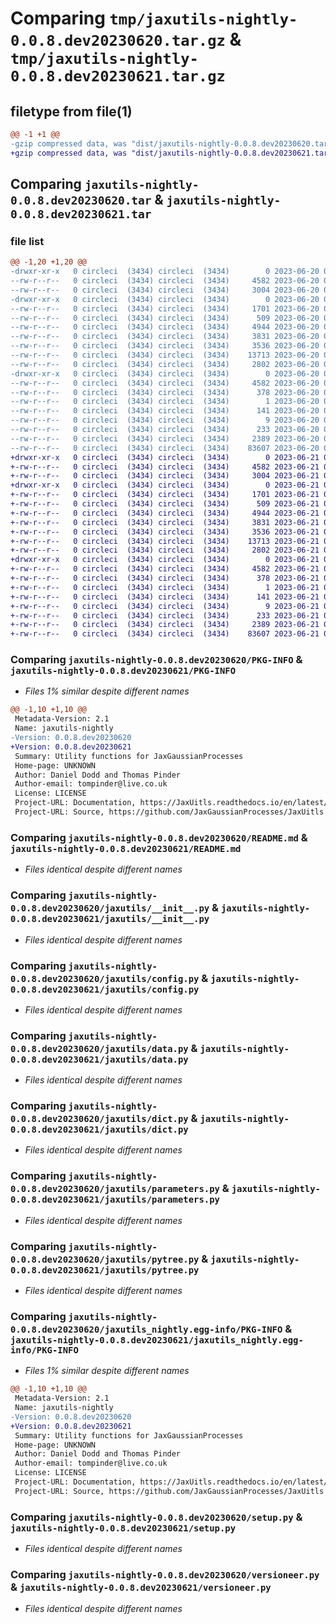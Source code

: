 # Comparing `tmp/jaxutils-nightly-0.0.8.dev20230620.tar.gz` & `tmp/jaxutils-nightly-0.0.8.dev20230621.tar.gz`

## filetype from file(1)

```diff
@@ -1 +1 @@
-gzip compressed data, was "dist/jaxutils-nightly-0.0.8.dev20230620.tar", last modified: Tue Jun 20 00:06:37 2023, max compression
+gzip compressed data, was "dist/jaxutils-nightly-0.0.8.dev20230621.tar", last modified: Wed Jun 21 00:06:42 2023, max compression
```

## Comparing `jaxutils-nightly-0.0.8.dev20230620.tar` & `jaxutils-nightly-0.0.8.dev20230621.tar`

### file list

```diff
@@ -1,20 +1,20 @@
-drwxr-xr-x   0 circleci  (3434) circleci  (3434)        0 2023-06-20 00:06:37.801902 jaxutils-nightly-0.0.8.dev20230620/
--rw-r--r--   0 circleci  (3434) circleci  (3434)     4582 2023-06-20 00:06:37.801902 jaxutils-nightly-0.0.8.dev20230620/PKG-INFO
--rw-r--r--   0 circleci  (3434) circleci  (3434)     3004 2023-06-20 00:06:29.000000 jaxutils-nightly-0.0.8.dev20230620/README.md
-drwxr-xr-x   0 circleci  (3434) circleci  (3434)        0 2023-06-20 00:06:37.801902 jaxutils-nightly-0.0.8.dev20230620/jaxutils/
--rw-r--r--   0 circleci  (3434) circleci  (3434)     1701 2023-06-20 00:06:29.000000 jaxutils-nightly-0.0.8.dev20230620/jaxutils/__init__.py
--rw-r--r--   0 circleci  (3434) circleci  (3434)      509 2023-06-20 00:06:37.801902 jaxutils-nightly-0.0.8.dev20230620/jaxutils/_version.py
--rw-r--r--   0 circleci  (3434) circleci  (3434)     4944 2023-06-20 00:06:29.000000 jaxutils-nightly-0.0.8.dev20230620/jaxutils/config.py
--rw-r--r--   0 circleci  (3434) circleci  (3434)     3831 2023-06-20 00:06:29.000000 jaxutils-nightly-0.0.8.dev20230620/jaxutils/data.py
--rw-r--r--   0 circleci  (3434) circleci  (3434)     3536 2023-06-20 00:06:29.000000 jaxutils-nightly-0.0.8.dev20230620/jaxutils/dict.py
--rw-r--r--   0 circleci  (3434) circleci  (3434)    13713 2023-06-20 00:06:29.000000 jaxutils-nightly-0.0.8.dev20230620/jaxutils/parameters.py
--rw-r--r--   0 circleci  (3434) circleci  (3434)     2802 2023-06-20 00:06:29.000000 jaxutils-nightly-0.0.8.dev20230620/jaxutils/pytree.py
-drwxr-xr-x   0 circleci  (3434) circleci  (3434)        0 2023-06-20 00:06:37.801902 jaxutils-nightly-0.0.8.dev20230620/jaxutils_nightly.egg-info/
--rw-r--r--   0 circleci  (3434) circleci  (3434)     4582 2023-06-20 00:06:37.000000 jaxutils-nightly-0.0.8.dev20230620/jaxutils_nightly.egg-info/PKG-INFO
--rw-r--r--   0 circleci  (3434) circleci  (3434)      378 2023-06-20 00:06:37.000000 jaxutils-nightly-0.0.8.dev20230620/jaxutils_nightly.egg-info/SOURCES.txt
--rw-r--r--   0 circleci  (3434) circleci  (3434)        1 2023-06-20 00:06:37.000000 jaxutils-nightly-0.0.8.dev20230620/jaxutils_nightly.egg-info/dependency_links.txt
--rw-r--r--   0 circleci  (3434) circleci  (3434)      141 2023-06-20 00:06:37.000000 jaxutils-nightly-0.0.8.dev20230620/jaxutils_nightly.egg-info/requires.txt
--rw-r--r--   0 circleci  (3434) circleci  (3434)        9 2023-06-20 00:06:37.000000 jaxutils-nightly-0.0.8.dev20230620/jaxutils_nightly.egg-info/top_level.txt
--rw-r--r--   0 circleci  (3434) circleci  (3434)      233 2023-06-20 00:06:37.801902 jaxutils-nightly-0.0.8.dev20230620/setup.cfg
--rw-r--r--   0 circleci  (3434) circleci  (3434)     2389 2023-06-20 00:06:29.000000 jaxutils-nightly-0.0.8.dev20230620/setup.py
--rw-r--r--   0 circleci  (3434) circleci  (3434)    83607 2023-06-20 00:06:29.000000 jaxutils-nightly-0.0.8.dev20230620/versioneer.py
+drwxr-xr-x   0 circleci  (3434) circleci  (3434)        0 2023-06-21 00:06:42.438350 jaxutils-nightly-0.0.8.dev20230621/
+-rw-r--r--   0 circleci  (3434) circleci  (3434)     4582 2023-06-21 00:06:42.442350 jaxutils-nightly-0.0.8.dev20230621/PKG-INFO
+-rw-r--r--   0 circleci  (3434) circleci  (3434)     3004 2023-06-21 00:06:31.000000 jaxutils-nightly-0.0.8.dev20230621/README.md
+drwxr-xr-x   0 circleci  (3434) circleci  (3434)        0 2023-06-21 00:06:42.446349 jaxutils-nightly-0.0.8.dev20230621/jaxutils/
+-rw-r--r--   0 circleci  (3434) circleci  (3434)     1701 2023-06-21 00:06:31.000000 jaxutils-nightly-0.0.8.dev20230621/jaxutils/__init__.py
+-rw-r--r--   0 circleci  (3434) circleci  (3434)      509 2023-06-21 00:06:42.446349 jaxutils-nightly-0.0.8.dev20230621/jaxutils/_version.py
+-rw-r--r--   0 circleci  (3434) circleci  (3434)     4944 2023-06-21 00:06:31.000000 jaxutils-nightly-0.0.8.dev20230621/jaxutils/config.py
+-rw-r--r--   0 circleci  (3434) circleci  (3434)     3831 2023-06-21 00:06:31.000000 jaxutils-nightly-0.0.8.dev20230621/jaxutils/data.py
+-rw-r--r--   0 circleci  (3434) circleci  (3434)     3536 2023-06-21 00:06:31.000000 jaxutils-nightly-0.0.8.dev20230621/jaxutils/dict.py
+-rw-r--r--   0 circleci  (3434) circleci  (3434)    13713 2023-06-21 00:06:31.000000 jaxutils-nightly-0.0.8.dev20230621/jaxutils/parameters.py
+-rw-r--r--   0 circleci  (3434) circleci  (3434)     2802 2023-06-21 00:06:31.000000 jaxutils-nightly-0.0.8.dev20230621/jaxutils/pytree.py
+drwxr-xr-x   0 circleci  (3434) circleci  (3434)        0 2023-06-21 00:06:42.438350 jaxutils-nightly-0.0.8.dev20230621/jaxutils_nightly.egg-info/
+-rw-r--r--   0 circleci  (3434) circleci  (3434)     4582 2023-06-21 00:06:42.000000 jaxutils-nightly-0.0.8.dev20230621/jaxutils_nightly.egg-info/PKG-INFO
+-rw-r--r--   0 circleci  (3434) circleci  (3434)      378 2023-06-21 00:06:42.000000 jaxutils-nightly-0.0.8.dev20230621/jaxutils_nightly.egg-info/SOURCES.txt
+-rw-r--r--   0 circleci  (3434) circleci  (3434)        1 2023-06-21 00:06:42.000000 jaxutils-nightly-0.0.8.dev20230621/jaxutils_nightly.egg-info/dependency_links.txt
+-rw-r--r--   0 circleci  (3434) circleci  (3434)      141 2023-06-21 00:06:42.000000 jaxutils-nightly-0.0.8.dev20230621/jaxutils_nightly.egg-info/requires.txt
+-rw-r--r--   0 circleci  (3434) circleci  (3434)        9 2023-06-21 00:06:42.000000 jaxutils-nightly-0.0.8.dev20230621/jaxutils_nightly.egg-info/top_level.txt
+-rw-r--r--   0 circleci  (3434) circleci  (3434)      233 2023-06-21 00:06:42.442350 jaxutils-nightly-0.0.8.dev20230621/setup.cfg
+-rw-r--r--   0 circleci  (3434) circleci  (3434)     2389 2023-06-21 00:06:31.000000 jaxutils-nightly-0.0.8.dev20230621/setup.py
+-rw-r--r--   0 circleci  (3434) circleci  (3434)    83607 2023-06-21 00:06:31.000000 jaxutils-nightly-0.0.8.dev20230621/versioneer.py
```

### Comparing `jaxutils-nightly-0.0.8.dev20230620/PKG-INFO` & `jaxutils-nightly-0.0.8.dev20230621/PKG-INFO`

 * *Files 1% similar despite different names*

```diff
@@ -1,10 +1,10 @@
 Metadata-Version: 2.1
 Name: jaxutils-nightly
-Version: 0.0.8.dev20230620
+Version: 0.0.8.dev20230621
 Summary: Utility functions for JaxGaussianProcesses
 Home-page: UNKNOWN
 Author: Daniel Dodd and Thomas Pinder
 Author-email: tompinder@live.co.uk
 License: LICENSE
 Project-URL: Documentation, https://JaxUitls.readthedocs.io/en/latest/
 Project-URL: Source, https://github.com/JaxGaussianProcesses/JaxUitls
```

### Comparing `jaxutils-nightly-0.0.8.dev20230620/README.md` & `jaxutils-nightly-0.0.8.dev20230621/README.md`

 * *Files identical despite different names*

### Comparing `jaxutils-nightly-0.0.8.dev20230620/jaxutils/__init__.py` & `jaxutils-nightly-0.0.8.dev20230621/jaxutils/__init__.py`

 * *Files identical despite different names*

### Comparing `jaxutils-nightly-0.0.8.dev20230620/jaxutils/config.py` & `jaxutils-nightly-0.0.8.dev20230621/jaxutils/config.py`

 * *Files identical despite different names*

### Comparing `jaxutils-nightly-0.0.8.dev20230620/jaxutils/data.py` & `jaxutils-nightly-0.0.8.dev20230621/jaxutils/data.py`

 * *Files identical despite different names*

### Comparing `jaxutils-nightly-0.0.8.dev20230620/jaxutils/dict.py` & `jaxutils-nightly-0.0.8.dev20230621/jaxutils/dict.py`

 * *Files identical despite different names*

### Comparing `jaxutils-nightly-0.0.8.dev20230620/jaxutils/parameters.py` & `jaxutils-nightly-0.0.8.dev20230621/jaxutils/parameters.py`

 * *Files identical despite different names*

### Comparing `jaxutils-nightly-0.0.8.dev20230620/jaxutils/pytree.py` & `jaxutils-nightly-0.0.8.dev20230621/jaxutils/pytree.py`

 * *Files identical despite different names*

### Comparing `jaxutils-nightly-0.0.8.dev20230620/jaxutils_nightly.egg-info/PKG-INFO` & `jaxutils-nightly-0.0.8.dev20230621/jaxutils_nightly.egg-info/PKG-INFO`

 * *Files 1% similar despite different names*

```diff
@@ -1,10 +1,10 @@
 Metadata-Version: 2.1
 Name: jaxutils-nightly
-Version: 0.0.8.dev20230620
+Version: 0.0.8.dev20230621
 Summary: Utility functions for JaxGaussianProcesses
 Home-page: UNKNOWN
 Author: Daniel Dodd and Thomas Pinder
 Author-email: tompinder@live.co.uk
 License: LICENSE
 Project-URL: Documentation, https://JaxUitls.readthedocs.io/en/latest/
 Project-URL: Source, https://github.com/JaxGaussianProcesses/JaxUitls
```

### Comparing `jaxutils-nightly-0.0.8.dev20230620/setup.py` & `jaxutils-nightly-0.0.8.dev20230621/setup.py`

 * *Files identical despite different names*

### Comparing `jaxutils-nightly-0.0.8.dev20230620/versioneer.py` & `jaxutils-nightly-0.0.8.dev20230621/versioneer.py`

 * *Files identical despite different names*

